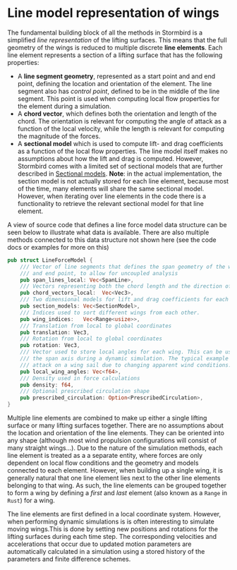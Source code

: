 # Line model representation of wings

The fundamental building block of all the methods in Stormbird is a simplified *line representation* of the lifting surfaces. This means that the full geometry of the wings is reduced to multiple discrete **line elements**. Each line element represents a section of a lifting surface that has the following properties:

- A **line segment geometry**, represented as a start point and and end point, defining the location and orientation of the element. The line segment also has *control point*, defined to be in the middle of the line segment. This point is used when computing local flow properties for the element during a simulation.
- A **chord vector**, which defines both the orientation and length of the chord. The orientation is relevant for computing the angle of attack as a function of the local velocity, while the length is relevant for computing the magnitude of the forces.
- A **sectional model** which is used to compute lift- and drag coefficients as a function of the local flow properties. The line model itself makes no assumptions about how the lift and drag is computed. However, Stormbird comes with a limited set of sectional models that are further described in [Sectional models](/sectional_models/sectional_models_intro.md). **Note**: in the actual implementation, the section model is not actually stored for each line element, because most of the time, many elements will share the same sectional model. However, when iterating over line elements in the code there is a functionality to retrieve the relevant sectional model for that line element.

A view of source code that defines a line force model data structure can be seen below to illustrate what data is available. There are also multiple methods connected to this data structure not shown here (see the code docs or examples for more on this)

```rust
pub struct LineForceModel {
    /// Vector of line segments that defines the span geometry of the wings. Each have its own start 
    /// and end point, to allow for uncoupled analysis
    pub span_lines_local: Vec<SpanLine>,
    /// Vectors representing both the chord length and the direction of the chord for each span line
    pub chord_vectors_local:  Vec<Vec3>,
    /// Two dimensional models for lift and drag coefficients for each wing in the model
    pub section_models: Vec<SectionModel>,
    /// Indices used to sort different wings from each other.
    pub wing_indices:   Vec<Range<usize>>,
    /// Translation from local to global coordinates
    pub translation: Vec3,
    /// Rotation from local to global coordinates
    pub rotation: Vec3,
    /// Vector used to store local angles for each wing. This can be used to rotate the wing along 
    /// the span axis during a dynamic simulation. The typical example is changing the angle of 
    /// attack on a wing sail due to changing apparent wind conditions.
    pub local_wing_angles: Vec<f64>,
    /// Density used in force calculations
    pub density: f64,
    /// Optional prescribed circulation shape
    pub prescribed_circulation: Option<PrescribedCirculation>,
}
```

Multiple line elements are combined to make up either a single lifting surface or many lifting surfaces together. There are no assumptions about the location and orientation of the line elements. They can be oriented into any shape (although most wind propulsion configurations will consist of many straight wings...). Due to the nature of the simulation methods, each line element is treated as a a separate entity, where forces are only dependent on local flow conditions and the geometry and models connected to each element. However, when building up a single wing, it is generally natural that one line element lies next to the other line elements belonging to that wing. As such, the line elements can be grouped together to form a wing by defining a *first* and *last* element (also known as a `Range` in `Rust`) for a wing.

The line elements are first defined in a local coordinate system. However, when performing dynamic simulations is is often interesting to simulate moving wings.This is done by setting new positions and rotations for the lifting surfaces during each time step. The corresponding velocities and accelerations that occur due to updated motion parameters are automatically calculated in a simulation using a stored history of the parameters and finite difference schemes. 